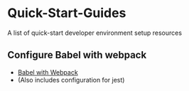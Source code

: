# Quick-Start-Guides
A list of quick-start developer environment setup resources

## Configure Babel with webpack

- [Babel with Webpack](https://github.com/edgarfinn/Quick-Start-Guide-Babel-with-webpack)
- (Also includes configuration for jest)
